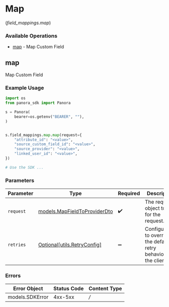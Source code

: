 # Map
(*field_mappings.map*)

### Available Operations

* [map](#map) - Map Custom Field

## map

Map Custom Field

### Example Usage

```python
import os
from panora_sdk import Panora

s = Panora(
    bearer=os.getenv("BEARER", ""),
)


s.field_mappings.map.map(request={
    "attribute_id": "<value>",
    "source_custom_field_id": "<value>",
    "source_provider": "<value>",
    "linked_user_id": "<value>",
})

# Use the SDK ...

```

### Parameters

| Parameter                                                             | Type                                                                  | Required                                                              | Description                                                           |
| --------------------------------------------------------------------- | --------------------------------------------------------------------- | --------------------------------------------------------------------- | --------------------------------------------------------------------- |
| `request`                                                             | [models.MapFieldToProviderDto](../../models/mapfieldtoproviderdto.md) | :heavy_check_mark:                                                    | The request object to use for the request.                            |
| `retries`                                                             | [Optional[utils.RetryConfig]](../../models/utils/retryconfig.md)      | :heavy_minus_sign:                                                    | Configuration to override the default retry behavior of the client.   |

### Errors

| Error Object    | Status Code     | Content Type    |
| --------------- | --------------- | --------------- |
| models.SDKError | 4xx-5xx         | */*             |
